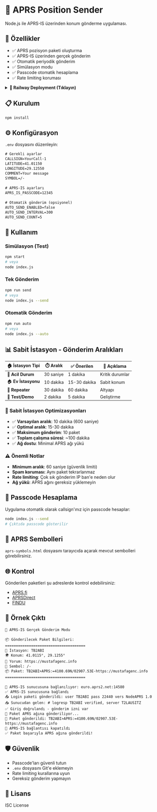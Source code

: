 # 📡 APRS Position Sender

Node.js ile APRS-IS üzerinden konum gönderme uygulaması.

## 🚀 Özellikler

- ✅ APRS pozisyon paketi oluşturma
- ✅ APRS-IS üzerinden gerçek gönderim
- ✅ Otomatik periyodik gönderim
- ✅ Simülasyon modu
- ✅ Passcode otomatik hesaplama
- ✅ Rate limiting koruması

<details>
<summary><strong>🚂 Railway Deployment (Tıklayın)</strong></summary>

Bu projeyi Railway üzerinde ücretsiz olarak 7/24 çalıştırabilirsiniz:

### 📱 NPM Run Auto
![NPM Run Auto](resources/railway-screenshot-1.png)

### 📊 Railway Deployment Logları
![Railway Logs](resources/railway-screenshot-2.png)

### 🚀 Hızlı Kurulum
```bash
# 1. Railway CLI kur
npm install -g @railway/cli

# 2. Login ol
railway login

# 3. Proje başlat
railway init

# 4. Environment variables ekle
railway add CALLSIGN=TB2ABI
railway add LATITUDE=41.011805
railway add LONGITUDE=29.125039
railway add APRS_IS_PASSCODE=22440
railway add AUTO_SEND_ENABLED=true
railway add AUTO_SEND_INTERVAL=600
railway add AUTO_SEND_COUNT=10

# 5. Deploy et
railway up
```

### ✅ Railway Kurulum
- **Ücretsiz**: 750 saat/ay + $5 kredi
- **TCP Socket**: APRS-IS tam destek ✅
- **Always-on**: 7/24 çalışır, uyku modu yok
- **Git entegrasyonu**: Otomatik deployment
- **Environment variables**: Tam destek

### 🔧 Alternatif Deployment Seçenekleri
| Platform | Ücretsiz Plan | TCP Desteği | Always-On | Önerilen |
|----------|---------------|-------------|-----------|----------|
| 🚂 Railway | 750 saat/ay | ✅ | ✅ | ⭐⭐⭐⭐⭐ |
| 🎨 Render | 750 saat/ay | ✅ | ✅ | ⭐⭐⭐⭐ |
| 🟣 Heroku | 1000 saat/ay | ⚠️ | ❌ Sleep | ⭐⭐⭐ |
| 🐋 Fly.io | 3 app limit | ✅ | ✅ | ⭐⭐⭐⭐ |

**5 dakikada Railway'de çalışır durumda!** 🎉

</details>

## 📋 Kurulum

```bash
npm install
```

## ⚙️ Konfigürasyon

`.env` dosyasını düzenleyin:

```properties
# Gerekli ayarlar
CALLSIGN=YourCall-1
LATITUDE=41.01150
LONGITUDE=29.12550
COMMENT=Your message
SYMBOL=/-

# APRS-IS ayarları
APRS_IS_PASSCODE=12345

# Otomatik gönderim (opsiyonel)
AUTO_SEND_ENABLED=false
AUTO_SEND_INTERVAL=300
AUTO_SEND_COUNT=5
```

## 🎯 Kullanım

### Simülasyon (Test)
```bash
npm start
# veya
node index.js
```

### Tek Gönderim
```bash
npm run send
# veya
node index.js --send
```

### Otomatik Gönderim
```bash
npm run auto
# veya
node index.js --auto
```

## 📊 Sabit İstasyon - Gönderim Aralıkları

| 🏠 **İstasyon Tipi** | ⏱️ **Aralık** | ✅ **Önerilen** | 📝 **Açıklama** |
|----------------------|----------------|-----------------|------------------|
| 🚨 **Acil Durum**    | 30 saniye      | 1 dakika        | Kritik durumlar  |
| 🏠 **Ev İstasyonu**  | 10 dakika      | 15-30 dakika    | Sabit konum      |
| 📡 **Repeater**      | 30 dakika      | 60 dakika       | Altyapı          |
| 🧪 **Test/Demo**     | 2 dakika       | 5 dakika        | Geliştirme       |

### 🎯 **Sabit İstasyon Optimizasyonları**

- ✅ **Varsayılan aralık**: 10 dakika (600 saniye)
- ✅ **Optimal aralık**: 15-30 dakika
- ✅ **Maksimum gönderim**: 10 paket
- ✅ **Toplam çalışma süresi**: ~100 dakika
- ✅ **Ağ dostu**: Minimal APRS ağı yükü

### ⚠️ Önemli Notlar

- **Minimum aralık**: 60 saniye (güvenlik limiti)
- **Spam koruması**: Aynı paket tekrarlanmaz
- **Rate limiting**: Çok sık gönderim IP ban'e neden olur
- **Ağ yükü**: APRS ağını gereksiz yüklemeyin

## 🔧 Passcode Hesaplama

Uygulama otomatik olarak callsign'ınız için passcode hesaplar:

```bash
node index.js --send
# Çıktıda passcode gösterilir
```

## 📡 APRS Sembolleri

`aprs-symbols.html` dosyasını tarayıcıda açarak mevcut sembolleri görebilirsiniz.

## 🌐 Kontrol

Gönderilen paketleri şu adreslerde kontrol edebilirsiniz:

- [APRS.fi](https://aprs.fi/)
- [APRSDirect](https://www.aprsdirect.com/)
- [FINDU](http://www.findu.com/)

## 📝 Örnek Çıktı

```
🚀 APRS-IS Gerçek Gönderim Modu

📦 Gönderilecek Paket Bilgileri:
=====================================
📍 İstasyon: TB2ABI
🌍 Konum: 41.0115°, 29.1255°
💬 Yorum: https://mustafagenc.info
🔣 Sembol: /-
📦 Paket: TB2ABI>APRS:=4100.69N/02907.53E-https://mustafagenc.info
=====================================

🔗 APRS-IS sunucusuna bağlanılıyor: euro.aprs2.net:14580
✅ APRS-IS sunucusuna bağlandı
📤 Login paketi gönderildi: user TB2ABI pass 22440 vers NodeAPRS 1.0
📥 Sunucudan gelen: # logresp TB2ABI verified, server T2LAUSITZ
✅ Giriş doğrulandı - gönderim izni var
📡 Paket APRS ağına gönderiliyor...
📡 Paket gönderildi: TB2ABI>APRS:=4100.69N/02907.53E-https://mustafagenc.info
🔌 APRS-IS bağlantısı kapatıldı
✅ Paket başarıyla APRS ağına gönderildi!
```

## 🛡️ Güvenlik

- Passcode'ları güvenli tutun
- `.env` dosyasını Git'e eklemeyin
- Rate limiting kurallarına uyun
- Gereksiz gönderim yapmayın

## 📄 Lisans

ISC License
